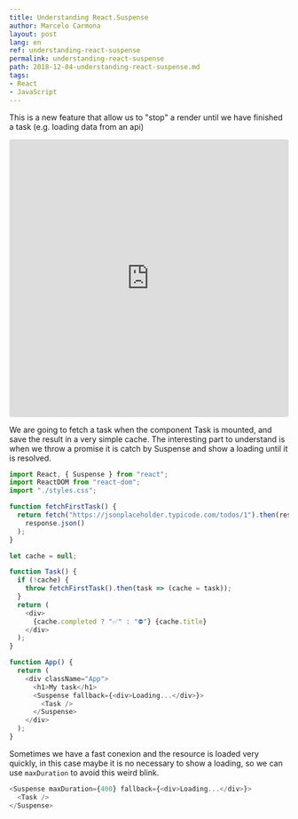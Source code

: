 ```yaml
---
title: Understanding React.Suspense
author: Marcelo Carmona
layout: post
lang: en
ref: understanding-react-suspense
permalink: understanding-react-suspense
path: 2018-12-04-understanding-react-suspense.md
tags:
- React
- JavaScript
---
```


This is a new feature that allow us to "stop" a render until we have finished a task (e.g. loading data from an api)

<iframe src="https://codesandbox.io/embed/6wnrnmyq43" style="width:100%; height:500px; border:0; border-radius: 4px; overflow:hidden;" sandbox="allow-modals allow-forms allow-popups allow-scripts allow-same-origin"></iframe>

We are going to fetch a task when the component Task is mounted, and save the result in a very simple cache.
The interesting part to understand is when we throw a promise it is catch by Suspense and show a loading until it is resolved.

```javascript
import React, { Suspense } from "react";
import ReactDOM from "react-dom";
import "./styles.css";

function fetchFirstTask() {
  return fetch("https://jsonplaceholder.typicode.com/todos/1").then(response =>
    response.json()
  );
}

let cache = null;

function Task() {
  if (!cache) {
    throw fetchFirstTask().then(task => (cache = task));
  }
  return (
    <div>
      {cache.completed ? "✅" : "⛔️"} {cache.title}
    </div>
  );
}

function App() {
  return (
    <div className="App">
      <h1>My task</h1>
      <Suspense fallback={<div>Loading...</div>}>
        <Task />
      </Suspense>
    </div>
  );
}
```

Sometimes we have a fast conexion and the resource is loaded very quickly, in this case maybe it is no necessary to show a loading, so we can use `maxDuration` to avoid this weird blink.

```javascript
<Suspense maxDuration={400} fallback={<div>Loading...</div>}>
  <Task />
</Suspense>
```
